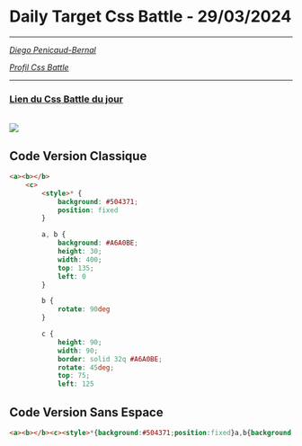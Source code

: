 # Daily Target Css Battle - 29/03/2024

<hr>

[<em>Diego Penicaud-Bernal</em>](https://github.com/Diego-PB)

[<em>Profil Css Battle</em>](https://cssbattle.dev/player/diegopb)

<hr>

### [Lien du Css Battle du jour](https://cssbattle.dev/play/0A61MAMZLeZiKVqz55Px)

<br>
<img src="https://firebasestorage.googleapis.com/v0/b/cssbattleapp.appspot.com/o/user%2Fummd3POvEDfFyeFvVdOMG3OOrwE2%2Ftargets%2Ftarget_NyQm6aW.png?alt=media">

## Code Version Classique

```html
<a><b></b>
    <c>
        <style>* {
            background: #504371;
            position: fixed
        }

        a, b {
            background: #A6A0BE;
            height: 30;
            width: 400;
            top: 135;
            left: 0
        }

        b {
            rotate: 90deg
        }

        c {
            height: 90;
            width: 90;
            border: solid 32q #A6A0BE;
            rotate: 45deg;
            top: 75;
            left: 125
```

## Code Version Sans Espace

```html
<a><b></b><c><style>*{background:#504371;position:fixed}a,b{background:#A6A0BE;height:30;width:400;top:135;left:0}b{rotate:90deg}c{height:90;width:90;border:solid 32q#A6A0BE;rotate:45deg;top:75;left:125
```